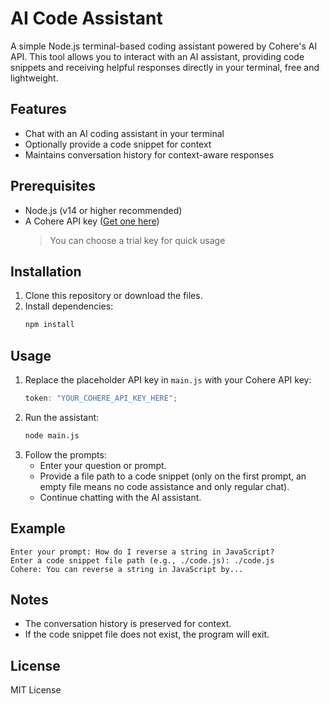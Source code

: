 # AI Code Assistant

A simple Node.js terminal-based coding assistant powered by Cohere's AI API. This tool allows you to interact with an AI assistant, providing code snippets and receiving helpful responses directly in your terminal, free and lightweight.

## Features

- Chat with an AI coding assistant in your terminal
- Optionally provide a code snippet for context
- Maintains conversation history for context-aware responses

## Prerequisites

- Node.js (v14 or higher recommended)
- A Cohere API key ([Get one here](https://dashboard.cohere.com/api-keys))
    >You can choose a trial key for quick usage

## Installation

1. Clone this repository or download the files.
2. Install dependencies:
   ```sh
   npm install
   ```

## Usage

1. Replace the placeholder API key in `main.js` with your Cohere API key:
   ```js
   token: "YOUR_COHERE_API_KEY_HERE";
   ```
2. Run the assistant:
   ```sh
   node main.js
   ```
3. Follow the prompts:
   - Enter your question or prompt.
   - Provide a file path to a code snippet (only on the first prompt, an empty file means no code assistance and only regular chat).
   - Continue chatting with the AI assistant.

## Example

```
Enter your prompt: How do I reverse a string in JavaScript?
Enter a code snippet file path (e.g., ./code.js): ./code.js
Cohere: You can reverse a string in JavaScript by...
```

## Notes

- The conversation history is preserved for context.
- If the code snippet file does not exist, the program will exit.

## License

MIT License
